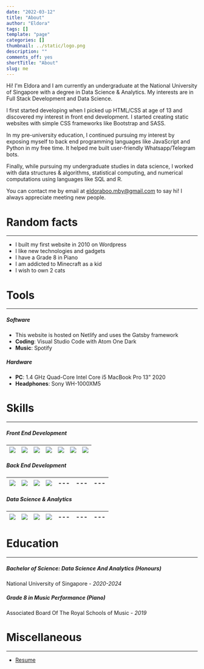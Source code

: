 ```yaml
---
date: "2022-03-12"
title: "About"
author: "Eldora"
tags: []
template: "page"
categories: []
thumbnail: ../static/logo.png
description: ""
comments_off: yes
shortTitle: "About"
slug: me
---
```


Hi! I'm Eldora and I am currently an undergraduate at the National University of Singapore with a degree in Data Science & Analytics. My interests are in Full Stack Development and Data Science.

I first started developing when I picked up HTML/CSS at age of 13 and discovered my interest in front end development. I started creating static websites with simple CSS frameworks like Bootstrap and SASS.

In my pre-university education, I continued pursuing my interest by exposing myself to back end programming languages like JavaScript and Python in my free time. It helped me built user-friendly Whatsapp/Telegram bots.

Finally, while pursuing my undergraduate studies in data science, I worked with data structures & algorithms, statistical computing, and numerical computations using languages like SQL and R.

You can contact me by email at eldoraboo.mby@gmail.com to say hi! I always appreciate meeting new people.

# Random facts

---

- I built my first website in 2010 on Wordpress
- I like new technologies and gadgets
- I have a Grade 8 in Piano
- I am addicted to Minecraft as a kid
- I wish to own 2 cats

# Tools

---

##### Software

- This website is hosted on Netlify and uses the Gatsby framework
- **Coding**: Visual Studio Code with Atom One Dark
- **Music**: Spotify

##### Hardware

- **PC**: 1.4 GHz Quad-Core Intel Core i5 MacBook Pro 13" 2020
- **Headphones**: Sony WH-1000XM5

# Skills

---

##### Front End Development

|<img src="https://img.shields.io/badge/html5-%23E34F26.svg?style=for-the-badge&logo=html5&logoColor=white">|<img src="https://img.shields.io/badge/css3-%231572B6.svg?style=for-the-badge&logo=css3&logoColor=white">|<img src="https://img.shields.io/badge/javascript-%23323330.svg?style=for-the-badge&logo=javascript&logoColor=%23F7DF1E">|<img src="https://img.shields.io/badge/SASS-hotpink.svg?style=for-the-badge&logo=SASS&logoColor=white">|<img src="https://img.shields.io/badge/bootstrap-%23563D7C.svg?style=for-the-badge&logo=bootstrap&logoColor=white">|<img src="https://img.shields.io/badge/react-%2320232a.svg?style=for-the-badge&logo=react&logoColor=%2361DAFB">|<img src="https://img.shields.io/badge/Gatsby-%23663399.svg?style=for-the-badge&logo=gatsby&logoColor=white">|
|---|---|---|---|---|---|---|

##### Back End Development

|<img src="https://img.shields.io/badge/python-3670A0?style=for-the-badge&logo=python&logoColor=ffdd54">|<img src="https://img.shields.io/badge/java-%23ED8B00.svg?style=for-the-badge&logo=java&logoColor=white">|<img src="https://img.shields.io/badge/javascript-%23323330.svg?style=for-the-badge&logo=javascript&logoColor=%23F7DF1E">|<img src="https://img.shields.io/badge/node.js-6DA55F?style=for-the-badge&logo=node.js&logoColor=white">|---|---|---|
|---|---|---|---|---|---|---|

##### Data Science & Analytics

|<img src="https://img.shields.io/badge/python-3670A0?style=for-the-badge&logo=python&logoColor=ffdd54">|<img src="https://img.shields.io/badge/java-%23ED8B00.svg?style=for-the-badge&logo=java&logoColor=white">|<img src="https://img.shields.io/badge/sqlite-%2307405e.svg?style=for-the-badge&logo=sqlite&logoColor=white">|<img src="https://img.shields.io/badge/RStudio-4285F4?style=for-the-badge&logo=rstudio&logoColor=white">|---|---|---|
|---|---|---|---|---|---|---|

# Education

---

##### Bachelor of Science: Data Science And Analytics (Honours)

National University of Singapore - _2020-2024_

##### Grade 8 in Music Performance (Piano)

Associated Board Of The Royal Schools of Music - _2019_

# Miscellaneous

---

- [Resume](https://eldoraboo.netlify.app/resume)
